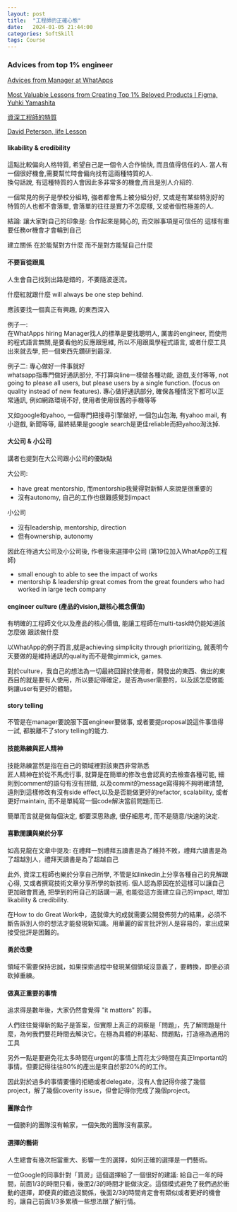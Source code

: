 ```yaml
---
layout: post
title:  "工程師的正確心態"
date:   2024-01-05 21:44:00
categories: SoftSkill
tags: Course
---
```


### Advices from top 1% engineer

[Advices from Manager at WhatApps](https://www.youtube.com/watch?v=2JmfDKOyQcI)<br />

[Most Valuable Lessons from Creating Top 1% Beloved ProductsㅣFigma, Yuhki Yamashita
](https://www.youtube.com/watch?v=WeNnc3_xn2A)

[資深工程師的特質](https://kaochenlong.com/2023/10/04/from-junior-to-senior-developer.html)

[David Peterson, life Lesson](https://cacm.acm.org/opinion/life-lessons-from-the-first-half-century-of-my-career/)

#### likability & credibility

這點比較偏向人格特質, 希望自己是一個令人合作愉快, 而且值得信任的人. 當人有一個很好機會,需要幫忙時會偏向找有這兩種特質的人.<br />
換句話說, 有這種特質的人會因此多非常多的機會,而且是別人介紹的.

一個常見的例子是學校分組時, 強者都會馬上被分組分好, 又或是有某些特別好的特質的人也都不會落單, 會落單的往往是實力不怎麼樣, 又或者個性極差的人.

結論: 讓大家對自己的印象是: 合作起來是開心的, 而交辦事項是可信任的 這樣有重要任務or機會才會輪到自己

建立關係 在於能幫對方什麼 而不是對方能幫自己什麼

#### 不要盲從跟風

人生會自己找到出路是錯的，不要隨波逐流。

什麼紅就跟什麼 will always be one step behind.

應該要找一個真正有興趣, 的東西深入

例子一: <br />
在WhatApps hiring Manager找人的標準是要找聰明人, 厲害的engineer, 而使用的程式語言無關,是要看他的反應跟思維, 所以不用跟風學程式語言, 或者什麼工具出來就去學, 把一個東西先鑽研到最深.

例子二: 專心做好一件事就好<br />
whatsapp指專門做好通訊部分, 不打算向line一樣做各種功能, 遊戲,支付等等, not going to please all users, but please users by a single function. (focus on quality instead of new features). 專心做好通訊部分, 確保各種情況下都可以正常通訊, 例如網路環境不好, 使用者使用很舊的手機等等<br />

又如google和yahoo, 一個專門把搜尋引擎做好, 一個包山包海, 有yahoo mail, 有小遊戲, 新聞等等, 最終結果是google search是更佳reliable而把yahoo淘汰掉.

#### 大公司 & 小公司

講者也提到在大公司跟小公司的優缺點

大公司:<br />
- have great mentorship, 而mentorship我覺得對新鮮人來說是很重要的
- 沒有autonomy, 自己的工作也很難感覺到impact

小公司<br />
- 沒有leadership, mentorship, direction
- 但有ownership, autonomy 

因此在待過大公司及小公司後, 作者後來選擇中公司 (第19位加入WhatApp的工程師)
- small enough to able to see the impact of works
- mentorship & leadership great comes from the great founders who had worked in large tech company

#### engineer culture (產品的vision,跟核心概念價值)

有明確的工程師文化以及產品的核心價值, 能讓工程師在multi-task時仍能知道該怎麼做 跟該做什麼

以ＷhatApp的例子而言,就是achieving simplicity through prioritizing, 就表明今天要做的是維持通訊的quality而不是做gimmick, games.

對於culture，我自己的想法為一切最終回歸於使用者，開發出的東西、做出的東西目的就是要有人使用，所以要記得確定，是否為user需要的，以及該怎麼做能夠讓user有更好的體驗。

#### story telling

不管是在manager要說服下面engineer要做事, 或者要提proposal說這件事值得一試, 都脫離不了story telling的能力.

#### 技能熟練與匠人精神

技能熟練當然是指在自己的領域裡對該東西非常熟悉<br />
匠人精神在於從不馬虎行事, 就算是在簡單的修改也會認真的去檢查各種可能, 細則到comment的語句有沒有拼錯, 以及commit的message寫得夠不夠明確清楚, 遠則到這樣修改有沒有side effect,以及是否能做更好的refactor, scalability, 或者更好maintain, 而不是單純寫一個code解決當前問題而已.<br />

簡單而言就是做每個決定, 都要深思熟慮, 很仔細思考, 而不是隨意/快速的決定.

#### 喜歡閱讀與樂於分享

如高見龍在文章中提及: 在禮拜一到禮拜五讀書是為了維持不敗，禮拜六讀書是為了超越別人，禮拜天讀書是為了超越自己

此外, 資深工程師也樂於分享自己所學, 不管是如linkedin上分享各種自己的見解跟心得, 又或者撰寫技術文章分享所學的新技術. 個人認為原因在於這樣可以讓自己更加融會貫通, 把學到的用自己的話講一遍, 也能從這方面建立自己的impact, 增加likability & credibility.

在How to do Great Work中，造就偉大的成就需要公開發佈努力的結果，必須不斷告訴別人你的想法才能發現新知識。用華麗的留言批評別人是容易的，拿出成果接受批評是困難的。

#### 勇於改變

領域不需要保持忠誠，如果探索過程中發現某個領域沒意義了，要轉換，即便必須砍掉重練。

#### 做真正重要的事情

追求得是數年後，大家仍然會覺得 "it matters" 的事。

人們往往覺得新的點子是答案，但實際上真正的洞察是「問題」，先了解問題是什麼，為何我們要花時間去解決它。在極為具體的利基點、問題點，打造極為通用的工具

另外一點是要避免花太多時間在urgent的事情上而花太少時間在真正Important的事情。但要記得往往80%的產出是來自於那20%的的工作。

因此對於過多的事情要懂的拒絕或者delegate，沒有人會記得你接了幾個project，解了幾個coverity issue，但會記得你完成了幾個project。

#### 團隊合作

一個勝利的團隊沒有輸家，一個失敗的團隊沒有贏家。

#### 選擇的藝術

人生總會有幾次相當重大、影響一生的選擇，如何正確的選擇是一們藝術。

一位Google的同事針對「買房」這個選擇給了一個很好的建議: 給自己一年的時間，前面1/3的時間只看，後面2/3的時間才能做決定。這個模式避免了我們過於衝動的選擇，即便真的錯過沒關係，後面2/3的時間肯定會有類似或者更好的機會的，讓自己前面1/3多累積一些想法跟了解行情。